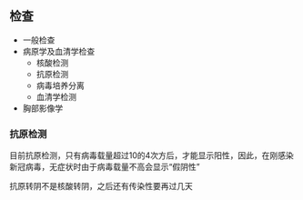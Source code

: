 ## 检查

- 一般检查
- 病原学及血清学检查
  - 核酸检测
  - 抗原检测
  - 病毒培养分离
  - 血清学检测
- 胸部影像学

### 抗原检测

目前抗原检测，只有病毒载量超过10的4次方后，才能显示阳性，因此，在刚感染新冠病毒，无症状时由于病毒载量不高会显示“假阴性”

抗原转阴不是核酸转阴，之后还有传染性要再过几天
